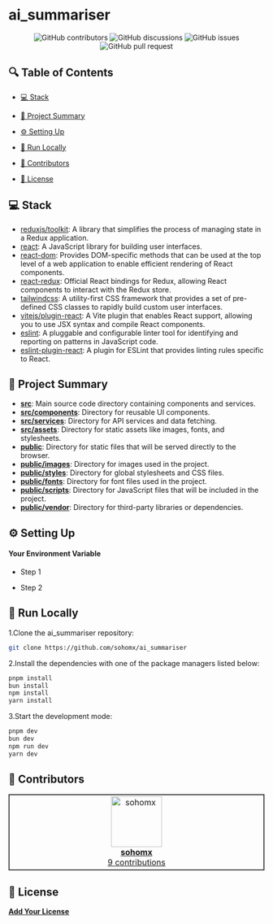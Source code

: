# ai_summariser

<p align="center">
<!-- <a href=https://github.com/sohomx/ai_summariser target="_blank">
<img src='/placeholder.jpg' width="100%" alt="Banner" /> -->
</a>
</p>



<p align="center">
<img src="https://img.shields.io/github/contributors/sohomx/ai_summariser" alt="GitHub contributors" />
<img src="https://img.shields.io/github/discussions/sohomx/ai_summariser" alt="GitHub discussions" />
<img src="https://img.shields.io/github/issues/sohomx/ai_summariser" alt="GitHub issues" />
<img src="https://img.shields.io/github/issues-pr/sohomx/ai_summariser" alt="GitHub pull request" />
</p>

<p></p>
<p></p>

## 🔍 Table of Contents

* [💻 Stack](#stack)

* [📝 Project Summary](#project-summary)

* [⚙️ Setting Up](#setting-up)

* [🚀 Run Locally](#run-locally)

* [🙌 Contributors](#contributors)

* [📄 License](#license)

## 💻 Stack

- [reduxjs/toolkit](https://redux-toolkit.js.org/): A library that simplifies the process of managing state in a Redux application.
- [react](https://reactjs.org/): A JavaScript library for building user interfaces.
- [react-dom](https://reactjs.org/docs/react-dom.html): Provides DOM-specific methods that can be used at the top level of a web application to enable efficient rendering of React components.
- [react-redux](https://react-redux.js.org/): Official React bindings for Redux, allowing React components to interact with the Redux store.
- [tailwindcss](https://tailwindcss.com/): A utility-first CSS framework that provides a set of pre-defined CSS classes to rapidly build custom user interfaces.
- [vitejs/plugin-react](https://vitejs.dev/): A Vite plugin that enables React support, allowing you to use JSX syntax and compile React components.
- [eslint](https://eslint.org/): A pluggable and configurable linter tool for identifying and reporting on patterns in JavaScript code.
- [eslint-plugin-react](https://www.npmjs.com/package/eslint-plugin-react): A plugin for ESLint that provides linting rules specific to React.

## 📝 Project Summary

- [**src**](src): Main source code directory containing components and services.
- [**src/components**](src/components): Directory for reusable UI components.
- [**src/services**](src/services): Directory for API services and data fetching.
- [**src/assets**](src/assets): Directory for static assets like images, fonts, and stylesheets.
- [**public**](public): Directory for static files that will be served directly to the browser.
- [**public/images**](public/images): Directory for images used in the project.
- [**public/styles**](public/styles): Directory for global stylesheets and CSS files.
- [**public/fonts**](public/fonts): Directory for font files used in the project.
- [**public/scripts**](public/scripts): Directory for JavaScript files that will be included in the project.
- [**public/vendor**](public/vendor): Directory for third-party libraries or dependencies.

## ⚙️ Setting Up

#### Your Environment Variable

- Step 1

- Step 2

## 🚀 Run Locally
1.Clone the ai_summariser repository:
```sh
git clone https://github.com/sohomx/ai_summariser
```
2.Install the dependencies with one of the package managers listed below:
```bash
pnpm install
bun install
npm install
yarn install
```
3.Start the development mode:
```bash
pnpm dev
bun dev
npm run dev
yarn dev
```

## 🙌 Contributors

<table style="border:1px solid #404040;text-align:center;width:100%">
<tr><td style="width:14.29%;border:1px solid #404040;">
        <a href="https://github.com/sohomx" spellcheck="false">
          <img src="https://avatars.githubusercontent.com/u/84140043?v=4?s=100" width="100px;" alt="sohomx"/>
          <br />
          <b>sohomx</b>
        </a>
        <br />
        <a href="https://github.com/sohomx/ai_summariser/commits?author=sohomx" title="Contributions" spellcheck="false">
          9 contributions
        </a>
      </td></table>

## 📄 License

[**Add Your License**](https://choosealicense.com)
